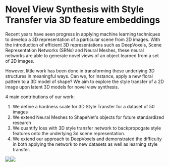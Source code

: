 # Novel View Synthesis with Style Transfer via 3D feature embeddings

Recent years have seen progress in applying machine learning techniques to develop a 3D representation of a particular scene from 2D images. With the introduction of efficient 3D representations such as DeepVoxels, Scene Representation Networks (SRNs) and Neural Meshes, these neural networks are able to generate novel views of an object learned from a set of 2D images.

However, little work has been done in transforming these underlying 3D structures in meaningful ways. Can we, for instance, apply a new floral pattern to a 3D model of shape? We aim to explore the style transfer of a 2D image upon latent 3D models for novel view synthesis.

4 main contributions of our work: 
  1. We define a hardness scale for 3D Style Transfer for a dataset of 50 images 
  2. We extend Neural Meshes to ShapeNet's objects for future standardized research 
  3. We quantify loss with 3D style transfer network to backpropogate style features onto the underlying 3d scene representation. 
  4. We extend our approach to DeepVoxels and demonstrated the difficulty in both applying the network to new datasets as well as learning style transfer.


![](./misc/armchair_perry.gif)![](./misc/armchair_vg.gif)
